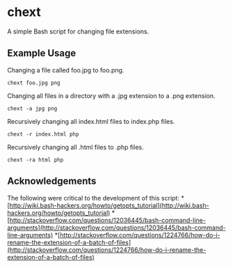 chext
=====

A simple Bash script for changing file extensions.

Example Usage
-------------

Changing a file called foo.jpg to foo.png.
```
chext foo.jpg png
```

Changing all files in a directory with a .jpg extension to a .png extension.
```
chext -a jpg png
```

Recursively changing all index.html files to index.php files.
```
chext -r index.html php
```

Recursively changing all .html files to .php files.
```
chext -ra html php
```

Acknowledgements
----------------

The following were critical to the development of this script:
*[http://wiki.bash-hackers.org/howto/getopts_tutorial](http://wiki.bash-hackers.org/howto/getopts_tutorial)
*[http://stackoverflow.com/questions/12036445/bash-command-line-arguments](http://stackoverflow.com/questions/12036445/bash-command-line-arguments)
*[http://stackoverflow.com/questions/1224766/how-do-i-rename-the-extension-of-a-batch-of-files](http://stackoverflow.com/questions/1224766/how-do-i-rename-the-extension-of-a-batch-of-files)
